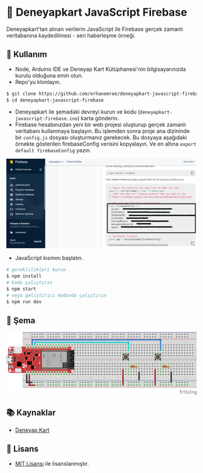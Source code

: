 # 🎯 Deneyapkart JavaScript Firebase
Deneyapkart'tan alınan verilerin JavaScript ile Firebase gerçek zamanlı veritabanına kaydedilmesi - seri haberleşme örneği.

## 🧐 Kullanım
* Node, Arduino IDE ve Deneyap Kart Kütüphanesi'nin bilgisayarınızda kurulu olduğuna emin olun.
* Repo'yu klonlayın.
```bash
$ git clone https://github.com/orhanemree/deneyapkart-javascript-firebase.git
$ cd deneyapkart-javascript-firebase
```
* Deneyapkart ile şemadaki devreyi kurun ve kodu (``deneyapkart-javascript-firebase.ino``) karta gönderin.
* Firebase hesabınızdan yeni bir web projesi oluşturup gerçek zamanlı veritabanı kullanmaya başlayın. Bu işlemden sonra proje ana dizininde bir ``config.js`` dosyası oluşturmanız gerekecek. Bu dosyaya aşağıdaki örnekte gösterilen firebaseConfig verisini kopyalayın. Ve en altına ``export default firebaseConfig`` yazın.
 
<img src="./firebase-config.png" alt="deneyapkart-javascript-firebase">

* JavaScript kısmını başlatın.
```bash
# gereklilikleri kurun
$ npm install
# kodu çalıştırın
$ npm start
# veya geliştirici modunda çalıştırın
$ npm run dev
```

## 🧮 Şema
<img src="./scheme.jpg" alt="deneyapkart-javascript-firebase">

## 📚 Kaynaklar
* [Deneyap Kart](https://deneyapkart.org/)

## 📃 Lisans
* [MIT Lisansı](https://github.com/orhanemree/deneyapkart-javascript-firebase/blob/master/LICENSE) ile lisanslanmıştır.
